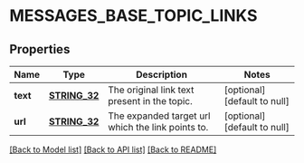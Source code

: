 # MESSAGES_BASE_TOPIC_LINKS

## Properties
Name | Type | Description | Notes
------------ | ------------- | ------------- | -------------
**text** | [**STRING_32**](STRING_32.md) | The original link text present in the topic.  | [optional] [default to null]
**url** | [**STRING_32**](STRING_32.md) | The expanded target url which the link points to.  | [optional] [default to null]

[[Back to Model list]](../README.md#documentation-for-models) [[Back to API list]](../README.md#documentation-for-api-endpoints) [[Back to README]](../README.md)


